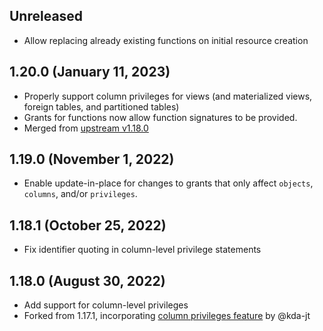 ## Unreleased
* Allow replacing already existing functions on initial resource creation

## 1.20.0 (January 11, 2023)

* Properly support column privileges for views (and materialized views, foreign tables, and partitioned tables)
* Grants for functions now allow function signatures to be provided.
* Merged from [upstream v1.18.0](https://github.com/cyrilgdn/terraform-provider-postgresql/commit/83f06753691b48f7caea7616e6fd443a085761a0)

## 1.19.0 (November 1, 2022)

* Enable update-in-place for changes to grants that only affect `objects`, `columns`, and/or `privileges`.

## 1.18.1 (October 25, 2022)

* Fix identifier quoting in column-level privilege statements

## 1.18.0 (August 30, 2022)

* Add support for column-level privileges
* Forked from 1.17.1, incorporating [column privileges feature](https://github.com/kda-jt/terraform-provider-postgresql/tree/feat-add-column-level-management) by @kda-jt
